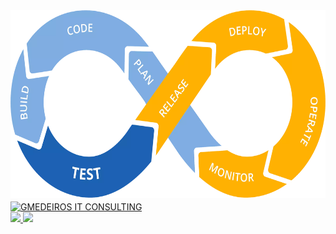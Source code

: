 
<div>
  <a href="https://linkedin.com/in/gmedeiros">
    <img src="https://github.com/gmedeirosnet/gmedeirosnet/blob/main/DevOps%20Pipeline%20CI-CD.png"
         alt="GMEDEIROS IT CONSULTING"
         height= "300"
         align="middle">
    </br>
    <img src="https://gmedeiros.net/wp-content/uploads/2022/05/tech-icons.png"
         alt="GMEDEIROS IT CONSULTING"
         align="middle"> 
  </a>
</div>
<div>
  <a href="https://gmedeiros.net">
   <img height="180em" src="https://github-readme-stats.vercel.app/api/top-langs/?username=gmedeirosnet&theme=dracula&show_icons=true&include_all_commits=true&count_private=true"/>
   <img height="180em" src="https://github-readme-stats.vercel.app/api?username=gmedeirosnet&theme=dracula&show_icons=true&include_all_commits=true&count_private=true"/>
  </a>
</div>  
